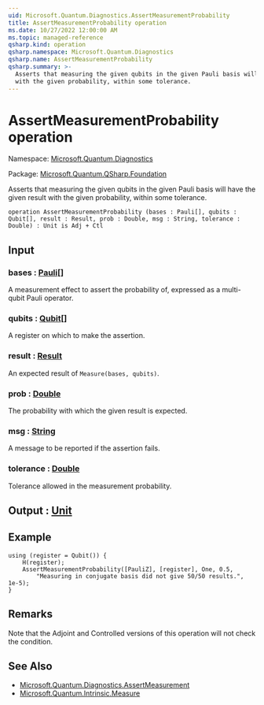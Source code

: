```yaml
---
uid: Microsoft.Quantum.Diagnostics.AssertMeasurementProbability
title: AssertMeasurementProbability operation
ms.date: 10/27/2022 12:00:00 AM
ms.topic: managed-reference
qsharp.kind: operation
qsharp.namespace: Microsoft.Quantum.Diagnostics
qsharp.name: AssertMeasurementProbability
qsharp.summary: >-
  Asserts that measuring the given qubits in the given Pauli basis will have the given result
  with the given probability, within some tolerance.
---
```


# AssertMeasurementProbability operation

Namespace: [Microsoft.Quantum.Diagnostics](xref:Microsoft.Quantum.Diagnostics)

Package: [Microsoft.Quantum.QSharp.Foundation](https://nuget.org/packages/Microsoft.Quantum.QSharp.Foundation)


Asserts that measuring the given qubits in the given Pauli basis will have the given resultwith the given probability, within some tolerance.

```qsharp
operation AssertMeasurementProbability (bases : Pauli[], qubits : Qubit[], result : Result, prob : Double, msg : String, tolerance : Double) : Unit is Adj + Ctl
```


## Input

### bases : [Pauli](xref:microsoft.quantum.qsharp.valueliterals#pauli-literals)[]

A measurement effect to assert the probability of, expressed as amulti-qubit Pauli operator.


### qubits : [Qubit](xref:microsoft.quantum.qsharp.valueliterals#qubit-literals)[]

A register on which to make the assertion.


### result : [Result](xref:microsoft.quantum.qsharp.valueliterals#result-literal)

An expected result of `Measure(bases, qubits)`.


### prob : [Double](xref:microsoft.quantum.qsharp.valueliterals#double-literals)

The probability with which the given result is expected.


### msg : [String](xref:microsoft.quantum.qsharp.valueliterals#string-literals)

A message to be reported if the assertion fails.


### tolerance : [Double](xref:microsoft.quantum.qsharp.valueliterals#double-literals)

Tolerance allowed in the measurement probability.



## Output : [Unit](xref:microsoft.quantum.qsharp.valueliterals#unit-literal)



## Example

```qsharpusing (register = Qubit()) {    H(register);    AssertMeasurementProbability([PauliZ], [register], One, 0.5,        "Measuring in conjugate basis did not give 50/50 results.", 1e-5);}```

## Remarks

Note that the Adjoint and Controlled versions of this operation will notcheck the condition.

## See Also

- [Microsoft.Quantum.Diagnostics.AssertMeasurement](xref:Microsoft.Quantum.Diagnostics.AssertMeasurement)
- [Microsoft.Quantum.Intrinsic.Measure](xref:Microsoft.Quantum.Intrinsic.Measure)